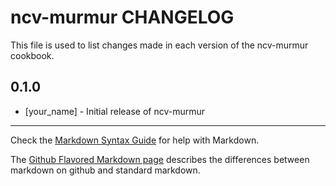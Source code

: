 ncv-murmur CHANGELOG
====================

This file is used to list changes made in each version of the ncv-murmur cookbook.

0.1.0
-----
- [your_name] - Initial release of ncv-murmur

- - -
Check the [Markdown Syntax Guide](http://daringfireball.net/projects/markdown/syntax) for help with Markdown.

The [Github Flavored Markdown page](http://github.github.com/github-flavored-markdown/) describes the differences between markdown on github and standard markdown.
